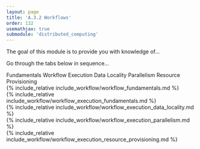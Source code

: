 ```yaml
---
layout: page
title: 'A.3.2 Workflows'
order: 132
usemathjax: true
submodule: 'distributed_computing'
---
```


The goal of this module is to provide you with knowledge of...

Go through the tabs below in sequence...

<div class="ui pointing secondary menu">
  <a class="item " data-tab="first">Fundamentals</a>
  <a class="item " data-tab="second">Workflow Execution</a>
  <a class="item " data-tab="third">Data Locality</a>
  <a class="item " data-tab="fourth">Parallelism</a>
  <a class="item " data-tab="fifth">Resource Provisioning</a>
</div>

<div markdown="1" class="ui tab segment active" data-tab="first" >
  {% include_relative include_workflow/workflow_fundamentals.md %}
</div>
<div markdown="1" class="ui tab segment" data-tab="second">
  {% include_relative include_workflow/workflow_execution_fundamentals.md %}
</div>
<div markdown="1" class="ui tab segment " data-tab="third">
  {% include_relative include_workflow/workflow_execution_data_locality.md %}
</div>
<div markdown="1" class="ui tab segment " data-tab="fourth">
  {% include_relative include_workflow/workflow_execution_parallelism.md %}
</div>
<div markdown="1" class="ui tab segment " data-tab="fifth">
  {% include_relative include_workflow/workflow_execution_resource_provisioning.md %}
</div>
